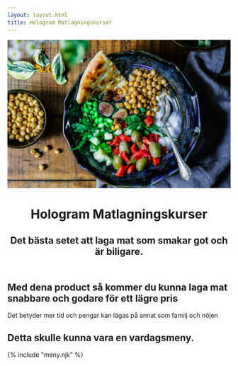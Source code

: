 ```yaml
---
layout: layout.html
title: Hologram Matlagningskurser
---
```


<header class="hero">
    <img class="hero-image" src="/images/mat_resize.jpg" alt="game">
    <div class="hero-content">
        <h1>Hologram Matlagningskurser</h1>
        <h2>Det bästa setet att laga mat som smakar got och är biligare.</h2>
    </div>
</header>
<article class="container region">
    <h1>Med dena product så kommer du kunna laga mat snabbare och godare för ett lägre pris</h1>
    <p>Det betyder mer tid och pengar kan lägas på annat som familj och nöjen</p>
</article>
<article class="body">
    <h1>Detta skulle kunna vara en vardagsmeny.</h1>
    {% include "meny.njk" %}     
</article>